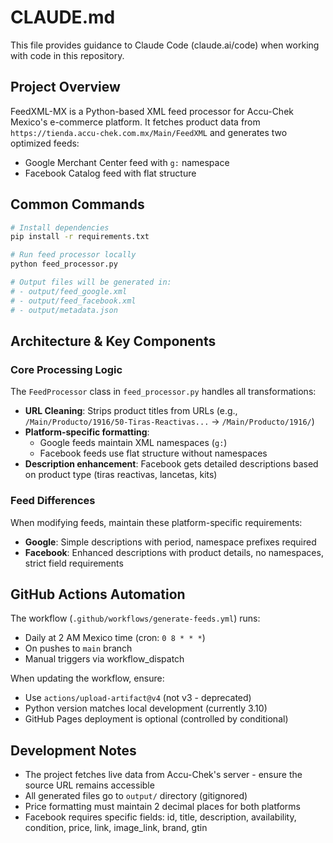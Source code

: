 # CLAUDE.md

This file provides guidance to Claude Code (claude.ai/code) when working with code in this repository.

## Project Overview

FeedXML-MX is a Python-based XML feed processor for Accu-Chek Mexico's e-commerce platform. It fetches product data from `https://tienda.accu-chek.com.mx/Main/FeedXML` and generates two optimized feeds:
- Google Merchant Center feed with `g:` namespace
- Facebook Catalog feed with flat structure

## Common Commands

```bash
# Install dependencies
pip install -r requirements.txt

# Run feed processor locally
python feed_processor.py

# Output files will be generated in:
# - output/feed_google.xml
# - output/feed_facebook.xml
# - output/metadata.json
```

## Architecture & Key Components

### Core Processing Logic
The `FeedProcessor` class in `feed_processor.py` handles all transformations:
- **URL Cleaning**: Strips product titles from URLs (e.g., `/Main/Producto/1916/50-Tiras-Reactivas...` → `/Main/Producto/1916/`)
- **Platform-specific formatting**: 
  - Google feeds maintain XML namespaces (`g:`)
  - Facebook feeds use flat structure without namespaces
- **Description enhancement**: Facebook gets detailed descriptions based on product type (tiras reactivas, lancetas, kits)

### Feed Differences
When modifying feeds, maintain these platform-specific requirements:
- **Google**: Simple descriptions with period, namespace prefixes required
- **Facebook**: Enhanced descriptions with product details, no namespaces, strict field requirements

## GitHub Actions Automation

The workflow (`.github/workflows/generate-feeds.yml`) runs:
- Daily at 2 AM Mexico time (cron: `0 8 * * *`)
- On pushes to `main` branch
- Manual triggers via workflow_dispatch

When updating the workflow, ensure:
- Use `actions/upload-artifact@v4` (not v3 - deprecated)
- Python version matches local development (currently 3.10)
- GitHub Pages deployment is optional (controlled by conditional)

## Development Notes

- The project fetches live data from Accu-Chek's server - ensure the source URL remains accessible
- All generated files go to `output/` directory (gitignored)
- Price formatting must maintain 2 decimal places for both platforms
- Facebook requires specific fields: id, title, description, availability, condition, price, link, image_link, brand, gtin
